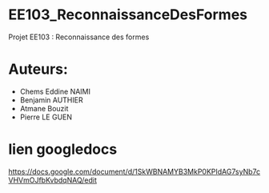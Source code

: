 # EE103_ReconnaissanceDesFormes
Projet EE103 : Reconnaissance des formes

# Auteurs:
- Chems Eddine NAIMI
- Benjamin AUTHIER
- Atmane Bouzit
- Pierre LE GUEN

# lien googledocs
https://docs.google.com/document/d/1SkWBNAMYB3MkP0KPIdAG7syNb7cVHVmOJfbKvbdqNAQ/edit
